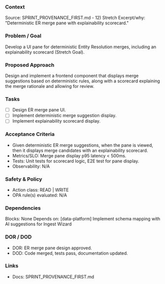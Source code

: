 ### Context

Source: SPRINT_PROVENANCE_FIRST.md - 12) Stretch
Excerpt/why: "Deterministic ER merge pane with explainability scorecard."

### Problem / Goal

Develop a UI pane for deterministic Entity Resolution merges, including an explainability scorecard (Stretch Goal).

### Proposed Approach

Design and implement a frontend component that displays merge suggestions based on deterministic rules, along with a scorecard explaining the merge rationale and allowing for review.

### Tasks

- [ ] Design ER merge pane UI.
- [ ] Implement deterministic merge suggestion display.
- [ ] Implement explainability scorecard display.

### Acceptance Criteria

- Given deterministic ER merge suggestions, when the pane is viewed, then it displays merge candidates with an explainability scorecard.
- Metrics/SLO: Merge pane display p95 latency < 500ms.
- Tests: Unit tests for scorecard logic, E2E test for pane display.
- Observability: N/A

### Safety & Policy

- Action class: READ | WRITE
- OPA rule(s) evaluated: N/A

### Dependencies

Blocks: None
Depends on: [data-platform] Implement schema mapping with AI suggestions for Ingest Wizard

### DOR / DOD

- DOR: ER merge pane design approved.
- DOD: Code merged, tests pass, documentation updated.

### Links

- Docs: SPRINT_PROVENANCE_FIRST.md
